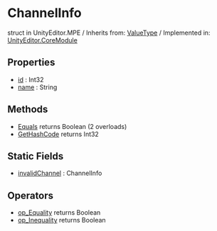 # ChannelInfo
struct in UnityEditor.MPE
 / Inherits from: <a href="https://docs.unity3d.com/6000.0/Documentation/ScriptReference/ValueType.html" target="_blank">ValueType</a> / Implemented in: <a href="https://docs.unity3d.com/6000.0/Documentation/ScriptReference/UnityEditor.CoreModule.html" target="_blank">UnityEditor.CoreModule</a>
## Properties
- <a href="https://docs.unity3d.com/6000.0/Documentation/ScriptReference/ChannelInfo-id.html" target="_blank">id</a> : Int32
- <a href="https://docs.unity3d.com/6000.0/Documentation/ScriptReference/ChannelInfo-name.html" target="_blank">name</a> : String
## Methods
- <a href="https://docs.unity3d.com/6000.0/Documentation/ScriptReference/ChannelInfo.Equals.html" target="_blank">Equals</a> returns Boolean (2 overloads)
- <a href="https://docs.unity3d.com/6000.0/Documentation/ScriptReference/ChannelInfo.GetHashCode.html" target="_blank">GetHashCode</a> returns Int32
## Static Fields
- <a href="https://docs.unity3d.com/6000.0/Documentation/ScriptReference/ChannelInfo-invalidChannel.html" target="_blank">invalidChannel</a> : ChannelInfo
## Operators
- <a href="https://docs.unity3d.com/6000.0/Documentation/ScriptReference/ChannelInfo.op_Equality.html" target="_blank">op_Equality</a> returns Boolean
- <a href="https://docs.unity3d.com/6000.0/Documentation/ScriptReference/ChannelInfo.op_Inequality.html" target="_blank">op_Inequality</a> returns Boolean
